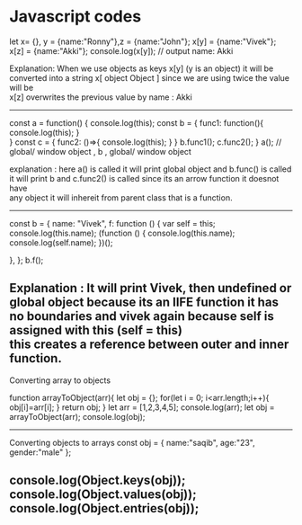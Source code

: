 # Javascript codes 

let x= {}, y = {name:"Ronny"},z = {name:"John"};
x[y] = {name:"Vivek"};
x[z] = {name:"Akki"};
console.log(x[y]);  // output name: Akki

Explanation: When we use objects as keys x[y]  (y is an object) it will be converted into a string x[ object Object ] since we are using twice the value will be <br>
x[z] overwrites the previous value by name : Akki

----------------------------------------------------------------------------------------------------------------------------------------------------------------------
 const a = function() {
    console.log(this);
    const b = {
      func1: function(){
        console.log(this);
      }  
    }
    const c = {
      func2: ()=>{
        console.log(this);
      }
    }
    b.func1();
    c.func2();
  } 
  a();    // global/ window object , b , global/ window object 

explanation :  here a() is called it will print global object and b.func() is called it will print b and c.func2() is called since its an arrow function it doesnot have <br>
any object it will inhereit from parent class that is a function. 

------------------------------------------------------------------------------------------------------------------------------------------------------------------------------------------
const b = {
  name: "Vivek",
  f: function () {
    var self = this;
    console.log(this.name);
    (function () {
      console.log(this.name);
      console.log(self.name);
    })();
    
  },
};
b.f();

Explanation : It will print Vivek,  then undefined or global object  because its an IIFE function it has no boundaries and vivek again because self is assigned with this (self = this) <br> this creates a reference between outer and inner function. 
--------------------------------------------------------------------------------------------------------------------------------------------------------------------------------------
Converting array to objects 

function arrayToObject(arr){
    let obj = {};
    for(let i = 0; i<arr.length;i++){
        obj[i]=arr[i];
    }
    return obj;
}
let arr = [1,2,3,4,5];
console.log(arr);
let obj = arrayToObject(arr);
console.log(obj);

----------------------------------------------------------------------------------------------------------------------------------------------------------------------------------
Converting objects to arrays 
const obj = {
    name:"saqib",
    age:"23",
    gender:"male"
};

console.log(Object.keys(obj));
console.log(Object.values(obj));
console.log(Object.entries(obj));
------------------------------------------------------------------------------------------------------------------------------------------------------------------------------
